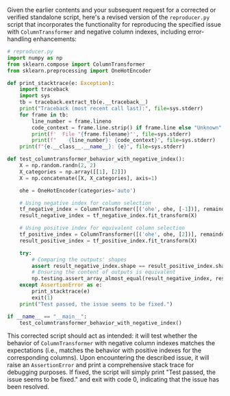 Given the earlier contents and your subsequent request for a corrected or verified standalone script, here's a revised version of the `reproducer.py` script that incorporates the functionality for reproducing the specified issue with `ColumnTransformer` and negative column indexes, including error-handling enhancements:

```python
# reproducer.py
import numpy as np
from sklearn.compose import ColumnTransformer
from sklearn.preprocessing import OneHotEncoder

def print_stacktrace(e: Exception):
    import traceback
    import sys
    tb = traceback.extract_tb(e.__traceback__)
    print("Traceback (most recent call last):", file=sys.stderr)
    for frame in tb:
        line_number = frame.lineno
        code_context = frame.line.strip() if frame.line else "Unknown"
        print(f'  File "{frame.filename}"', file=sys.stderr)
        print(f"    {line_number}: {code_context}", file=sys.stderr)
    print(f"{e.__class__.__name__}: {e}", file=sys.stderr)

def test_columntransformer_behavior_with_negative_index():
    X = np.random.randn(2, 2)
    X_categories = np.array([[1], [2]])
    X = np.concatenate([X, X_categories], axis=1)

    ohe = OneHotEncoder(categories='auto')

    # Using negative index for column selection
    tf_negative_index = ColumnTransformer([('ohe', ohe, [-1])], remainder='passthrough')
    result_negative_index = tf_negative_index.fit_transform(X)

    # Using positive index for equivalent column selection
    tf_positive_index = ColumnTransformer([('ohe', ohe, [2])], remainder='passthrough')
    result_positive_index = tf_positive_index.fit_transform(X)

    try:
        # Comparing the outputs' shapes
        assert result_negative_index.shape == result_positive_index.shape, "The shapes of outputs are not equal."
        # Ensuring the content of outputs is equivalent
        np.testing.assert_array_almost_equal(result_negative_index, result_positive_index, err_msg="The contents of the outputs are not equal.")
    except AssertionError as e:
        print_stacktrace(e)
        exit(1)
    print("Test passed, the issue seems to be fixed.")

if __name__ == "__main__":
    test_columntransformer_behavior_with_negative_index()
```

This corrected script should act as intended: it will test whether the behavior of `ColumnTransformer` with negative column indexes matches the expectations (i.e., matches the behavior with positive indexes for the corresponding columns). Upon encountering the described issue, it will raise an `AssertionError` and print a comprehensive stack trace for debugging purposes. If fixed, the script will simply print "Test passed, the issue seems to be fixed." and exit with code 0, indicating that the issue has been resolved.